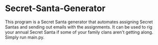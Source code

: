 # Secret-Santa-Generator
This program is a Secret Santa generator that automates assigning Secret Santas and sending out emails with the assignments. It can be used to rig your annual Secret Santa if some of your family clans aren't getting along. Simply run main.py.